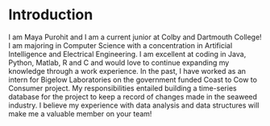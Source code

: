 

<!---
MayaPurohit/MayaPurohit is a ✨ special ✨ repository because its `README.md` (this file) appears on your GitHub profile.
You can click the Preview link to take a look at your changes.
--->

# Introduction

I am Maya Purohit and I am a current junior at Colby and Dartmouth College! I am majoring in Computer Science with a concentration in Artificial Intelligence and Electrical Engineering. I am excellent at coding in Java, Python, Matlab, R and C and 
would love to continue expanding my knowledge through a work experience. In the past, I have worked as an intern for Bigelow Laboratories on the government funded Coast to Cow to Consumer project. My responsibilities 
entailed building a time-series database for the project to keep a record of changes made in the seaweed industry. I believe my experience with data analysis and data structures will make me a valuable member on your team!
